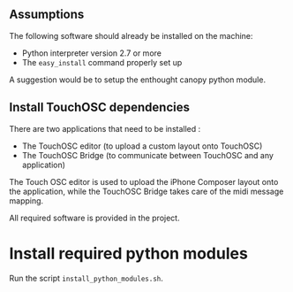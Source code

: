## Assumptions

The following software should already be installed on the machine:
  
   - Python interpreter version 2.7 or more
   - The `easy_install` command properly set up

A suggestion would be to setup the enthought canopy python module.

## Install TouchOSC dependencies

There are two applications that need to be installed :

   - The TouchOSC editor (to upload a custom layout onto TouchOSC)
   - The TouchOSC Bridge (to communicate between TouchOSC and any application)

The Touch OSC editor is used to upload the iPhone Composer layout onto the application,
while the TouchOSC Bridge takes care of the midi message mapping.

All required software is provided in the project.

# Install required python modules

Run the script `install_python_modules.sh`.
